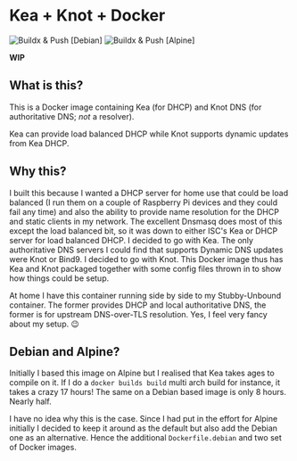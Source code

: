 # Kea + Knot + Docker
![Buildx & Push [Debian]](https://github.com/rakheshster/docker-kea-knot/workflows/Buildx%20&%20Push%20%5BDebian%5D/badge.svg)
![Buildx & Push [Alpine]](https://github.com/rakheshster/docker-kea-knot/workflows/Buildx%20&%20Push%20%5BAlpine%5D/badge.svg)

**WIP** 

## What is this?
This is a Docker image containing Kea (for DHCP) and Knot DNS (for authoritative DNS; *not* a resolver). 

Kea can provide load balanced DHCP while Knot supports dynamic updates from Kea DHCP. 

## Why this?
I built this because I wanted a DHCP server for home use that could be load balanced (I run them on a couple of Raspberry Pi devices and they could fail any time) and also the ability to provide name resolution for the DHCP and static clients in my network. The excellent Dnsmasq does most of this except the load balanced bit, so it was down to either ISC's Kea or DHCP server for load balanced DHCP. I decided to go with Kea. The only authoritative DNS servers I could find that supports Dynamic DNS updates were Knot or Bind9. I decided to go with Knot. This Docker image thus has Kea and Knot packaged together with some config files thrown in to show how things could be setup. 

At home I have this container running side by side to my Stubby-Unbound container. The former provides DHCP and local authoritative DNS, the former is for upstream DNS-over-TLS resolution. Yes, I feel very fancy about my setup. 😉

## Debian and Alpine?
Initially I based this image on Alpine but I realised that Kea takes ages to compile on it. If I do a `docker builds build` multi arch build for instance, it takes a crazy 17 hours! The same on a Debian based image is only 8 hours. Nearly half. 

I have no idea why this is the case. Since I had put in the effort for Alpine initially I decided to keep it around as the default but also add the Debian one as an alternative. Hence the additional `Dockerfile.debian` and two set of Docker images. 